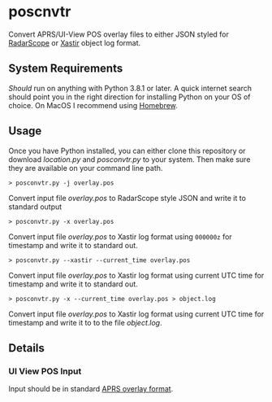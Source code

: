 # poscnvtr

Convert APRS/UI-View POS overlay files to either JSON styled for [RadarScope](https://www.radarscope.app) or [Xastir](http://xastir.org/) object log format.

## System Requirements

_Should_ run on anything with Python 3.8.1 or later. A quick internet search should point you in the right direction for installing Python on your OS of choice. On MacOS I recommend using [Homebrew](https://brew.sh).

## Usage

Once you have Python installed, you can either clone this repository or download _location.py_ and _posconvtr.py_ to your system. Then make sure they are available on your command line path.

    > posconvtr.py -j overlay.pos

Convert input file _overlay.pos_ to RadarScope style JSON and write it to standard output

    > posconvtr.py -x overlay.pos

Convert input file _overlay.pos_ to Xastir log format using `000000z` for timestamp and write it to standard out.

    > posconvtr.py --xastir --current_time overlay.pos

Convert input file _overlay.pos_ to Xastir log format using current UTC time for timestamp and write it to standard out.

    > posconvtr.py -x --current_time overlay.pos > object.log

Convert input file _overlay.pos_ to Xastir log format using current UTC time for timestamp and write it to to the file _object.log_.

## Details

### UI View POS Input

Input should be in standard [APRS overlay format](https://www.ve3kbr.com/aprs/aprs_overlay_format.htm).
